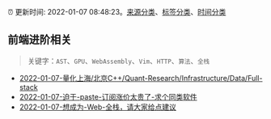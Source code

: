 :alarm_clock: 更新时间: 2022-01-07 08:48:23。[来源分类](../README.md)、[标签分类](../TAGS.md)、[时间分类](../TIMELINE.md)

## 前端进阶相关


> 关键字：`AST`、`GPU`、`WebAssembly`、`Vim`、`HTTP`、`算法`、`全栈`



- [2022-01-07-量化上海/北京C++/Quant-Research/Infrastructure/Data/Full-stack](https://www.v2ex.com/t/826862) 
- [2022-01-07-迫于-paste-订阅涨价太贵了-求个同类软件](https://www.v2ex.com/t/826846) 
- [2022-01-07-想成为-Web-全栈，请大家给点建议](https://www.v2ex.com/t/826835) 